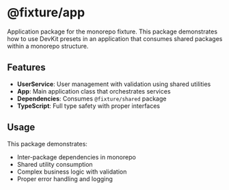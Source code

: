 # @fixture/app

Application package for the monorepo fixture. This package demonstrates how to use DevKit presets in an application that consumes shared packages within a monorepo structure.

## Features

- **UserService**: User management with validation using shared utilities
- **App**: Main application class that orchestrates services
- **Dependencies**: Consumes `@fixture/shared` package
- **TypeScript**: Full type safety with proper interfaces

## Usage

This package demonstrates:
- Inter-package dependencies in monorepo
- Shared utility consumption
- Complex business logic with validation
- Proper error handling and logging
